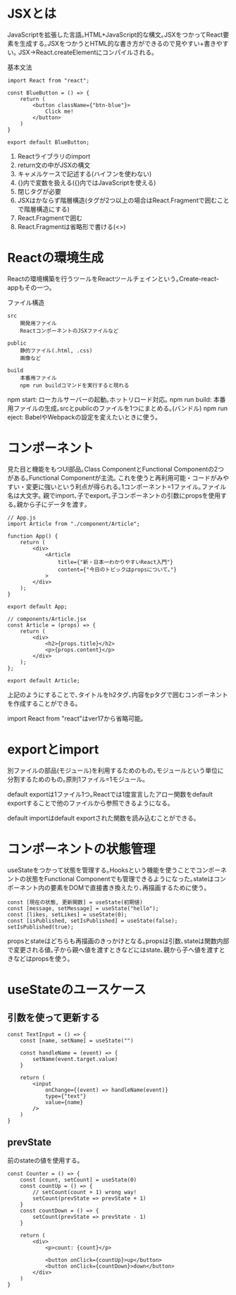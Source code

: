 # JSXとは

JavaScriptを拡張した言語｡HTML+JavaScript的な構文｡JSXをつかってReact要素を生成する｡JSXをつかうとHTML的な書き方ができるので見やすい+書きやすい｡
JSX->React.createElementにコンパイルされる｡

基本文法
```
import React from "react";

const BlueButton = () => {
    return (
        <button className={"btn-blue"}>
            Click me!
        </button>
    )
}

export default BlueButton;
```

1. Reactライブラリのimport
2. return文の中がJSXの構文
3. キャメルケースで記述する(ハイフンを使わない)
4. {}内で変数を扱える({}内ではJavaScriptを使える)
5. 閉じタグが必要
6. JSXはかならず階層構造(タグが2つ以上の場合はReact.Fragmentで囲むことで階層構造にする)
7. React.Fragmentで囲む
8. React.Fragmentは省略形で書ける(<>)

# Reactの環境生成

Reactの環境構築を行うツールをReactツールチェインという｡Create-react-appもその一つ｡

ファイル構造
```
src
    開発用ファイル
    ReactコンポーネントのJSXファイルなど

public
    静的ファイル(.html, .css)
    画像など

build
    本番用ファイル
    npm run buildコマンドを実行すると現れる
```

npm start: ローカルサーバーの起動｡ホットリロード対応｡
npm run build: 本番用ファイルの生成｡srcとpublicのファイルを1つにまとめる｡(バンドル)
npm run eject: BabelやWebpackの設定を変えたいときに使う｡

# コンポーネント

見た目と機能をもつUI部品｡Class ComponentとFunctional Componentの2つがある｡Functional Componentが主流｡
これを使うと再利用可能・コードがみやすい・変更に強いという利点が得られる｡1コンポーネント=1ファイル｡ファイル名は大文字｡
親でimport､子でexport｡子コンポーネントの引数にpropsを使用する｡親から子にデータを渡す｡

```
// App.js
import Article from "./component/Article";

function App() {
    return (
        <div>
            <Article
                title={"新・日本一わかりやすいReact入門"}
                content={"今日のトピックはpropsについて｡"}
            >
        </div>
    );
}

export default App;
```

```
// components/Article.jsx
const Article = (props) => {
    return (
        <div>
            <h2>{props.title}</h2>
            <p>{props.content}</p>
        </div>
    );
};

export default Article;
```

上記のようにすることで､タイトルをh2タグ､内容をpタグで囲むコンポーネントを作成することができる｡

import React from "react"はver17から省略可能｡

# exportとimport

別ファイルの部品(モジュール)を利用するためのもの｡モジュールという単位に分割するためのもの｡原則1ファイル=1モジュール｡

default exportは1ファイル1つ｡Reactでは1度宣言したアロー関数をdefault exportすることで他のファイルから参照できるようになる｡

default importはdefault exportされた関数を読み込むことができる｡

# コンポーネントの状態管理

useStateをつかって状態を管理する｡Hooksという機能を使うことでコンポーネントの状態をFunctional Componentでも管理できるようになった｡stateはコンポーネント内の要素をDOMで直接書き換えたり､再描画するために使う｡

```
const [現在の状態, 更新関数] = useState(初期値)
const [message, setMessage] = useState("hello");
const [likes, setLikes] = useState(0);
const [isPublished, setIsPublished] = useState(false);
setIsPublished(true);
```

propsとstateはどちらも再描画のきっかけとなる｡propsは引数､stateは関数内部で変更される値｡子から親へ値を渡すときなどにはstate､親から子へ値を渡すときなどはpropsを使う｡

# useStateのユースケース

## 引数を使って更新する

```
const TextInput = () => {
    const [name, setName] = useState("")

    const handleName = (event) => {
        setName(event.target.value)
    }

    return (
        <input
            onChange={(event) => handleName(event)}
            type={"text"}
            value={name}
        />
    )
}
```

## prevState

前のstateの値を使用する｡
```
const Counter = () => {
    const [count, setCount] = useState(0)
    const countUp = () => {
        // setCount(count + 1) wrong way!
        setCount(prevState => prevState + 1)
    }
    const countDown = () => {
        setCount(prevState => prevState - 1)
    }

    return (
        <div>
            <p>count: {count}</p>

            <button onClick={countUp}>up</button>
            <button onClick={countDown}>down</button>
        </div>
    )
}
```